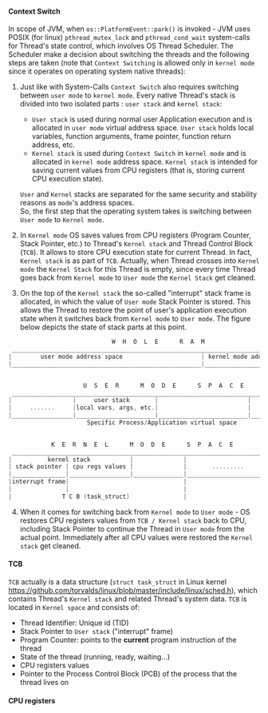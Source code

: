 #### Context Switch

In scope of JVM, when `os::PlatformEvent::park()` is invoked - JVM uses POSIX (for linux) `pthread_mutex_lock` and `pthread_cond_wait` system-calls for Thread's state control, which involves OS Thread Scheduler. The Scheduler make a decision about switching the threads and the following steps are taken (note that `Context Switching` is allowed only in `kernel mode` since it operates on operating system native threads):
1. Just like with System-Calls `Context Switch` also requires switching between `user mode` to `kernel mode`. Every native Thread's stack is divided into two isolated parts : `user stack` and `kernel stack`: 
   * `User stack` is used during normal user Application execution and is allocated in `user mode` virtual address space. `User stack` holds local variables, function arguments, frame pointer, function return address, etc.
   * `Kernel stack` is used during `Context Switch` in `kernel mode` and is allocated in `kernel mode` address space. `Kernel stack` is intended for saving current values from CPU registers (that is, storing current CPU execution state).     
   
   `User` and `Kernel` stacks are separated for the same security and stability reasons as `mode`'s address spaces.   
   So, the first step that the operating system takes is switching between `User mode` to `Kernel mode`. 
2. In `Kernel mode` OS saves values from CPU registers (Program Counter, Stack Pointer, etc.) to Thread's `Kernel stack` and Thread Control Block (`TCB`). It allows to store CPU execution state for current Thread. In fact, `Kernel stack` is as part of `TCB`. Actually, when Thread crosses into `Kernel mode` the `Kernel Stack` for this Thread is empty, since every time Thread goes back from `Kernel mode` to `User mode` the `Kernel Stack` get cleaned.
3. On the top of the `Kernel stack` the so-called "interrupt" stack frame is allocated, in which the value of `User mode` Stack Pointer is stored. This allows the Thread to restore the point of user's application execution state when it switches back from `Kernel mode` to `User mode`. The figure below depicts the state of stack parts at this point.  
```C
                             W  H  O  L  E      R  A  M
 _________________________________________________________________________________
|        user mode address space                      | kernel mode address space |
|_____________________________________________________|___________________________|


                     U  S  E  R      M  O  D  E      S  P  A  C  E      
 _________________________________________________________________________________
|                 |     user stack       |                         |              | 
|     .......     |local vars, args, etc.|                         |    ......    |
|_________________|______________________|_________________________|______________| 
                      Specific Process/Application virtual space              

         
            K  E  R  N  E  L      M  O  D  E      S  P  A  C  E      
 _______________________________________________________________________
|          kernel stack           |              |                      |
| stack pointer | cpu regs values |              |       .........      |
|_______________|_________________|______________|______________________|
|interrupt frame|                                |
|               |                                | 
|              T C B (task_struct)               |             
```
4. When it comes for switching back from `Kernel mode` to `User mode` - OS restores CPU registers values from `TCB / Kernel stack` back to CPU, including Stack Pointer to continue the Thread in `User mode` from the actual point. Immediately after all CPU values were restored the `Kernel stack` get cleaned. 

#### TCB

`TCB` actually is a data structure (`struct task_struct` in Linux kernel https://github.com/torvalds/linux/blob/master/include/linux/sched.h), which contains Thread's `Kernel stack` and related Thread's system data. `TCB` is located in `Kernel space` and consists of:
   * Thread Identifier: Unique id (TID)
   * Stack Pointer to `User stack` ("interrupt" frame)
   * Program Counter: points to the **current** program instruction of the thread
   * State of the thread (running, ready, waiting...)
   * CPU registers values
   * Pointer to the Process Control Block (PCB) of the process that the thread lives on
   
#### CPU registers

